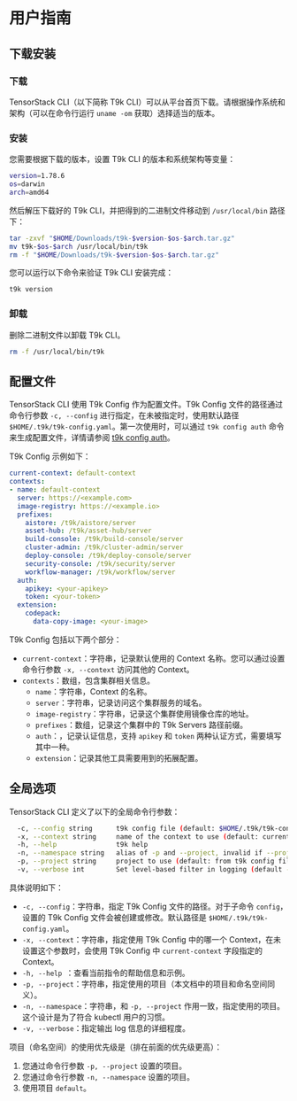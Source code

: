 # 用户指南

## 下载安装

### 下载

TensorStack CLI（以下简称 T9k CLI）可以从平台首页下载。请根据操作系统和架构（可以在命令行运行 `uname -om` 获取）选择适当的版本。

### 安装

您需要根据下载的版本，设置 T9k CLI 的版本和系统架构等变量：

``` bash
version=1.78.6
os=darwin
arch=amd64
```

然后解压下载好的 T9k CLI，并把得到的二进制文件移动到 `/usr/local/bin` 路径下：

``` bash
tar -zxvf "$HOME/Downloads/t9k-$version-$os-$arch.tar.gz"
mv t9k-$os-$arch /usr/local/bin/t9k
rm -f "$HOME/Downloads/t9k-$version-$os-$arch.tar.gz"
```

您可以运行以下命令来验证 T9k CLI 安装完成：

``` bash
t9k version
```

### 卸载

删除二进制文件以卸载 T9k CLI。

``` bash
rm -f /usr/local/bin/t9k
```

## 配置文件

TensorStack CLI 使用 T9k Config 作为配置文件。T9k Config 文件的路径通过命令行参数 `-c, --config` 进行指定，在未被指定时，使用默认路径 `$HOME/.t9k/t9k-config.yaml`。第一次使用时，可以通过 `t9k config auth` 命令来生成配置文件，详情请参阅 [t9k config auth](./command.md#auth)。

T9k Config 示例如下：

``` yaml
current-context: default-context
contexts:
- name: default-context
  server: https://<example.com>
  image-registry: https://<example.io>
  prefixes:
    aistore: /t9k/aistore/server
    asset-hub: /t9k/asset-hub/server
    build-console: /t9k/build-console/server
    cluster-admin: /t9k/cluster-admin/server
    deploy-console: /t9k/deploy-console/server
    security-console: /t9k/security/server
    workflow-manager: /t9k/workflow/server
  auth:
    apikey: <your-apikey>
    token: <your-token>
  extension:
    codepack:
      data-copy-image: <your-image>
```

T9k Config 包括以下两个部分：

* `current-context`：字符串，记录默认使用的 Context 名称。您可以通过设置命令行参数 `-x, --context` 访问其他的 Context。
* `contexts`：数组，包含集群相关信息。
    * `name`：字符串，Context 的名称。
    * `server`：字符串，记录访问这个集群服务的域名。
    * `image-registry`：字符串，记录这个集群使用镜像仓库的地址。
    * `prefixes`：数组，记录这个集群中的 T9k Servers 路径前缀。
    * `auth`：，记录认证信息，支持 `apikey` 和 `token` 两种认证方式，需要填写其中一种。
    * `extension`：记录其他工具需要用到的拓展配置。

## 全局选项

TensorStack CLI 定义了以下的全局命令行参数：

```bash
  -c, --config string      t9k config file (default: $HOME/.t9k/t9k-config.yaml)
  -x, --context string     name of the context to use (default: current-context in t9k config)
  -h, --help               t9k help
  -n, --namespace string   alias of -p and --project, invalid if --project is set by user.
  -p, --project string     project to use (default: from t9k config file)
  -v, --verbose int        Set level-based filter in logging (default -1)
```

具体说明如下：

* `-c, --config`：字符串，指定 T9k Config 文件的路径。对于子命令 `config`，设置的 T9k Config 文件会被创建或修改。默认路径是 `$HOME/.t9k/t9k-config.yaml`。
* `-x, --context`：字符串，指定使用 T9k Config 中的哪一个 Context，在未设置这个参数时，会使用 T9k Config 中 `current-context` 字段指定的 Context。
* `-h, --help `：查看当前指令的帮助信息和示例。
* `-p, --project`：字符串，指定使用的项目（本文档中的项目和命名空间同义）。
* `-n, --namespace`：字符串，和 `-p, --project` 作用一致，指定使用的项目。这个设计是为了符合 kubectl 用户的习惯。
* `-v, --verbose`：指定输出 log 信息的详细程度。

项目（命名空间）的使用优先级是（排在前面的优先级更高）：

1. 您通过命令行参数 `-p, --project` 设置的项目。
2. 您通过命令行参数 `-n, --namespace` 设置的项目。
3. 使用项目 `default`。
